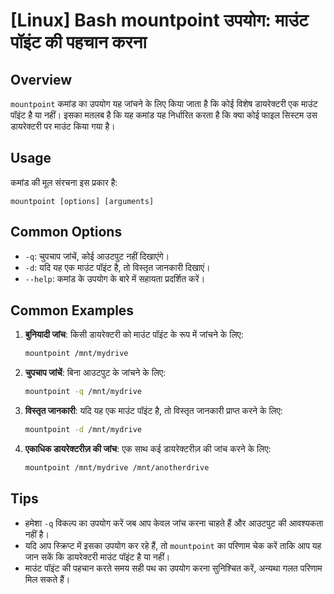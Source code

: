 # [Linux] Bash mountpoint उपयोग: माउंट पॉइंट की पहचान करना

## Overview
`mountpoint` कमांड का उपयोग यह जांचने के लिए किया जाता है कि कोई विशेष डायरेक्टरी एक माउंट पॉइंट है या नहीं। इसका मतलब है कि यह कमांड यह निर्धारित करता है कि क्या कोई फाइल सिस्टम उस डायरेक्टरी पर माउंट किया गया है।

## Usage
कमांड की मूल संरचना इस प्रकार है:
```
mountpoint [options] [arguments]
```

## Common Options
- `-q`: चुपचाप जांचें, कोई आउटपुट नहीं दिखाएंगे।
- `-d`: यदि यह एक माउंट पॉइंट है, तो विस्तृत जानकारी दिखाएं।
- `--help`: कमांड के उपयोग के बारे में सहायता प्रदर्शित करें।

## Common Examples
1. **बुनियादी जांच**:
   किसी डायरेक्टरी को माउंट पॉइंट के रूप में जांचने के लिए:
   ```bash
   mountpoint /mnt/mydrive
   ```

2. **चुपचाप जांचें**:
   बिना आउटपुट के जांचने के लिए:
   ```bash
   mountpoint -q /mnt/mydrive
   ```

3. **विस्तृत जानकारी**:
   यदि यह एक माउंट पॉइंट है, तो विस्तृत जानकारी प्राप्त करने के लिए:
   ```bash
   mountpoint -d /mnt/mydrive
   ```

4. **एकाधिक डायरेक्टरीज़ की जांच**:
   एक साथ कई डायरेक्टरीज़ की जांच करने के लिए:
   ```bash
   mountpoint /mnt/mydrive /mnt/anotherdrive
   ```

## Tips
- हमेशा `-q` विकल्प का उपयोग करें जब आप केवल जांच करना चाहते हैं और आउटपुट की आवश्यकता नहीं है।
- यदि आप स्क्रिप्ट में इसका उपयोग कर रहे हैं, तो `mountpoint` का परिणाम चेक करें ताकि आप यह जान सकें कि डायरेक्टरी माउंट पॉइंट है या नहीं।
- माउंट पॉइंट की पहचान करते समय सही पथ का उपयोग करना सुनिश्चित करें, अन्यथा गलत परिणाम मिल सकते हैं।